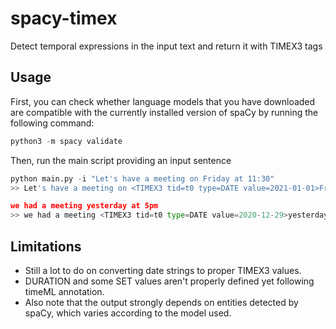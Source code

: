 # spacy-timex
Detect temporal expressions in the input text and return it with TIMEX3 tags 

## Usage

First, you can check whether language models that you have downloaded are compatible with the currently installed version of spaCy by running the following command:
````python
python3 -m spacy validate
````

Then, run the main script providing an input sentence 
````python
python main.py -i "Let's have a meeting on Friday at 11:30"
>> Let's have a meeting on <TIMEX3 tid=t0 type=DATE value=2021-01-01>Friday</TIMEX3> at <TIMEX3 tid=t1 type=TIME value=T11:30>11:30</TIMEX3>

we had a meeting yesterday at 5pm
>> we had a meeting <TIMEX3 tid=t0 type=DATE value=2020-12-29>yesterday</TIMEX3> at <TIMEX3 tid=t1 type=TIME value=T17:00>5pm</TIMEX3>

````
## Limitations
* Still a lot to do on converting date strings to proper TIMEX3 values.
* DURATION and some SET values aren't properly defined yet following timeML annotation.
* Also note that the output strongly depends on entities detected by spaCy, which varies according to the model used. 